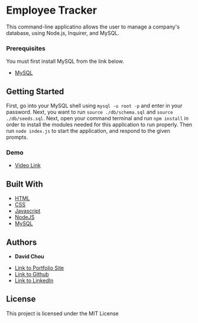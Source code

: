 # Employee Tracker

This command-line applicatino allows the user to manage a company's database, using Node.js, Inquirer, and MySQL.

### Prerequisites

You must first install MySQL from the link below.

* [MySQL](https://dev.mysql.com/downloads/installer/)

## Getting Started

First, go into your MySQL shell using ```mysql -u root -p``` and enter in your password. Next, you want to run ```source ./db/schema.sql``` and  ``` source ./db/seeds.sql ```. Next, open your command terminal and run ```npm install``` in order to install the modules needed for this application to run properly. Then run ```node index.js``` to start the application, and respond to the given prompts.

### Demo
* [Video Link](https://watch.screencastify.com/v/WT9Gg4KEYtw8xrDB3jAF)

## Built With

* [HTML](https://developer.mozilla.org/en-US/docs/Web/HTML)
* [CSS](https://developer.mozilla.org/en-US/docs/Web/CSS)
* [Javascript](https://developer.mozilla.org/en-US/docs/Web/JavaScript)
* [NodeJS](https://nodejs.org/en/docs/)
* [MySQL](https://www.mysql.com/)


## Authors

* **David Chou** 

- [Link to Portfolio Site](https://dazedchou.github.io/Updated-Portfolio)
- [Link to Github](https://github.com/dazedchou)
- [Link to LinkedIn](https://www.linkedin.com/in/davidchou99)


## License

This project is licensed under the MIT License 


